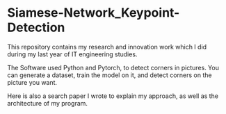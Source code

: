 # Siamese-Network_Keypoint-Detection
This repository contains my research and innovation work which I did during my last year of IT engineering studies.

The Software used Python and Pytorch, to detect corners in pictures. You can generate a dataset, train the model on it, and detect corners on the picture you want.

Here is also a search paper I wrote to explain my approach, as well as the architecture of my program.

